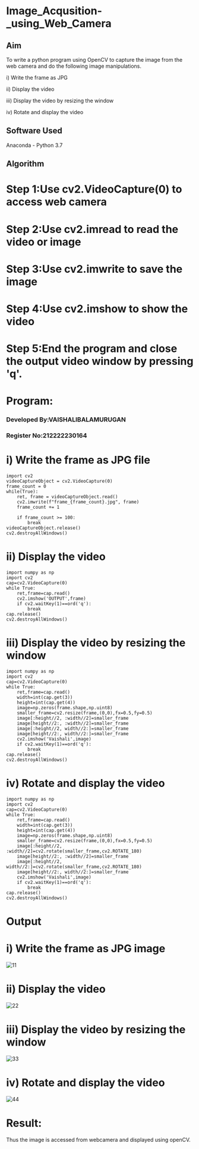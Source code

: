 # Image_Acqusition-_using_Web_Camera
## Aim

To write a python program using OpenCV to capture the image from the web camera and do the following image manipulations.

i) Write the frame as JPG 

ii) Display the video 

iii) Display the video by resizing the window

iv) Rotate and display the video

## Software Used
Anaconda - Python 3.7
## Algorithm
# Step 1:Use cv2.VideoCapture(0) to access web camera

# Step 2:Use cv2.imread to read the video or image

# Step 3:Use cv2.imwrite to save the image

# Step 4:Use cv2.imshow to show the video

# Step 5:End the program and close the output video window by pressing 'q'.

# Program:
### Developed By:VAISHALIBALAMURUGAN
### Register No:212222230164
# i) Write the frame as JPG file
```
import cv2
videoCaptureObject = cv2.VideoCapture(0)
frame_count = 0
while(True):
    ret, frame = videoCaptureObject.read()
    cv2.imwrite(f"frame_{frame_count}.jpg", frame)
    frame_count += 1
    
    if frame_count >= 100:
        break
videoCaptureObject.release()
cv2.destroyAllWindows()
```
# ii) Display the video
```
import numpy as np
import cv2
cap=cv2.VideoCapture(0)
while True:
    ret,frame=cap.read()
    cv2.imshow('OUTPUT',frame)
    if cv2.waitKey(1)==ord('q'):
        break
cap.release()
cv2.destroyAllWindows()
```
# iii) Display the video by resizing the window
```
import numpy as np
import cv2
cap=cv2.VideoCapture(0)
while True:
    ret,frame=cap.read()
    width=int(cap.get(3))
    height=int(cap.get(4))
    image=np.zeros(frame.shape,np.uint8)
    smaller_frame=cv2.resize(frame,(0,0),fx=0.5,fy=0.5)
    image[:height//2, :width//2]=smaller_frame
    image[height//2:, :width//2]=smaller_frame
    image[:height//2, width//2:]=smaller_frame
    image[height//2:, width//2:]=smaller_frame
    cv2.imshow('Vaishali',image)
    if cv2.waitKey(1)==ord('q'):
        break
cap.release()
cv2.destroyAllWindows()
```
# iv) Rotate and display the video
```
import numpy as np
import cv2
cap=cv2.VideoCapture(0)
while True:
    ret,frame=cap.read()
    width=int(cap.get(3))
    height=int(cap.get(4))
    image=np.zeros(frame.shape,np.uint8)
    smaller_frame=cv2.resize(frame,(0,0),fx=0.5,fy=0.5)
    image[:height//2, :width//2]=cv2.rotate(smaller_frame,cv2.ROTATE_180)
    image[height//2:, :width//2]=smaller_frame
    image[:height//2, width//2:]=cv2.rotate(smaller_frame,cv2.ROTATE_180)
    image[height//2:, width//2:]=smaller_frame
    cv2.imshow('Vaishali',image)
    if cv2.waitKey(1)==ord('q'):
        break
cap.release()
cv2.destroyAllWindows()
```




# Output
# i) Write the frame as JPG image
![11](https://github.com/VaishaliBalamurugan22008813/Image_Acqusition-_using_Web_Camera/assets/119390134/caaa7dd3-92bc-4b24-90a6-ed81f2b7a0d8)


# ii) Display the video
![22](https://github.com/VaishaliBalamurugan22008813/Image_Acqusition-_using_Web_Camera/assets/119390134/115235c0-3b9e-43a6-a670-6912bb635b20)


# iii) Display the video by resizing the window
![33](https://github.com/VaishaliBalamurugan22008813/Image_Acqusition-_using_Web_Camera/assets/119390134/b5a8f699-3484-4706-898d-ab71da2a6e44)


# iv) Rotate and display the video
![44](https://github.com/VaishaliBalamurugan22008813/Image_Acqusition-_using_Web_Camera/assets/119390134/b6cdb0c2-a492-4624-bb4f-519d99c18f80)


# Result:
Thus the image is accessed from webcamera and displayed using openCV.
